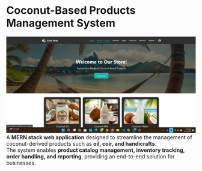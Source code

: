  # Coconut-Based Products Management System
![CocoHub](https://github.com/wmrmweerakoon/Coconut-Based-Products-Management-System/blob/main/cocoHub.png?raw=true)
A **MERN stack web application** designed to streamline the management of coconut-derived products such as **oil, coir, and handicrafts**.  
The system enables **product catalog management, inventory tracking, order handling, and reporting**, providing an end-to-end solution for businesses.
